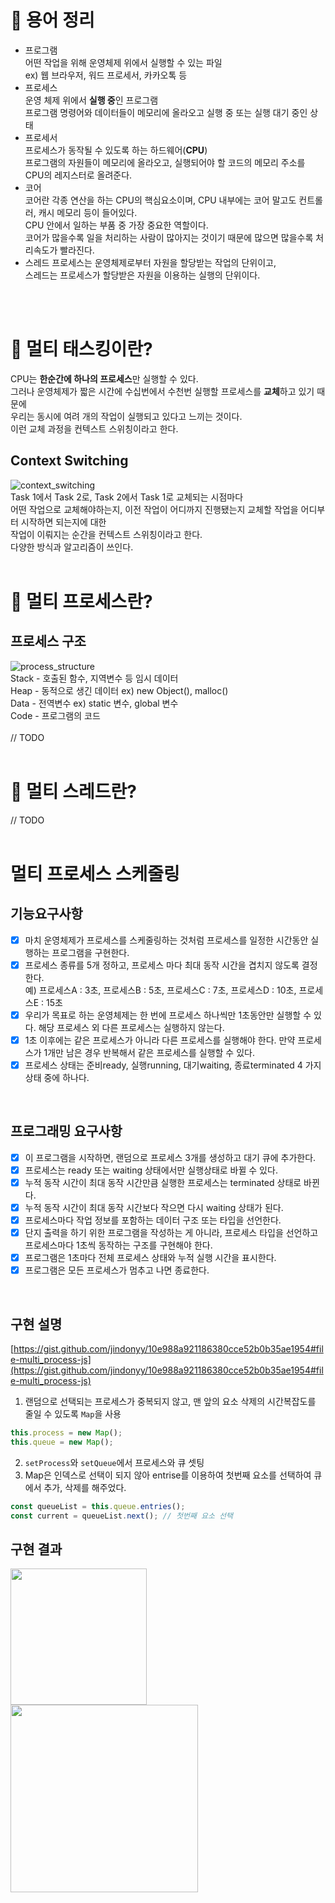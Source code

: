 # 📖 용어 정리
- 프로그램  
어떤 작업을 위해 운영체제 위에서 실행할 수 있는 파일  
ex) 웹 브라우저, 워드 프로세서, 카카오톡 등
- 프로세스  
운영 체제 위에서 **실행 중**인 프로그램  
프로그램 명령어와 데이터들이 메모리에 올라오고 실행 중 또는 실행 대기 중인 상태
- 프로세서  
프로세스가 동작될 수 있도록 하는 하드웨어(**CPU**)  
프로그램의 자원들이 메모리에 올라오고, 실행되어야 할 코드의 메모리 주소를 CPU의 레지스터로 올려준다.  
- 코어  
코어란 각종 연산을 하는 CPU의 핵심요소이며, CPU 내부에는 코어 말고도 컨트롤러, 캐시 메모리 등이 들어있다.  
CPU 안에서 일하는 부품 중 가장 중요한 역할이다.  
코어가 많을수록 일을 처리하는 사람이 많아지는 것이기 때문에 많으면 많을수록 처리속도가 빨라진다.
- 스레드
프로세스는 운영체제로부터 자원을 할당받는 작업의 단위이고,  
스레드는 프로세스가 할당받은 자원을 이용하는 실행의 단위이다.  
<br>
<br>

# 🧐 멀티 태스킹이란?
CPU는 **한순간에 하나의 프로세스**만 실행할 수 있다.  
그러나 운영체제가 짧은 시간에 수십번에서 수천번 실행할 프로세스를 **교체**하고 있기 때문에  
우리는 동시에 여려 개의 작업이 실행되고 있다고 느끼는 것이다.  
이런 교체 과정을 컨텍스트 스위칭이라고 한다.
<br>

## Context Switching
![context_switching](https://user-images.githubusercontent.com/17706346/150735655-d8b06438-832c-487a-8c20-f472a4b07eb4.png)  
Task 1에서 Task 2로, Task 2에서 Task 1로 교체되는 시점마다  
어떤 작업으로 교체해야하는지, 이전 작업이 어디까지 진행됐는지 교체할 작업을 어디부터 시작하면 되는지에 대한  
작업이 이뤄지는 순간을 컨텍스트 스위칭이라고 한다.  
다양한 방식과 알고리즘이 쓰인다.
<br>
<br>

# 🧐 멀티 프로세스란?
## 프로세스 구조
![process_structure](https://user-images.githubusercontent.com/17706346/150738037-44e2625d-c1e9-450e-98ea-0c8a1e567362.png)  
Stack - 호출된 함수, 지역변수 등 임시 데이터  
Heap - 동적으로 생긴 데이터 ex) new Object(), malloc()  
Data - 전역변수 ex) static 변수, global 변수  
Code - 프로그램의 코드  
<br>
// TODO
<br>
<br>

# 🧐 멀티 스레드란?
// TODO
<br>
<br>

# 멀티 프로세스 스케줄링
## 기능요구사항
- [X] 마치 운영체제가 프로세스를 스케줄링하는 것처럼 프로세스를 일정한 시간동안 실행하는 프로그램을 구현한다.
- [X] 프로세스 종류를 5개 정하고, 프로세스 마다 최대 동작 시간을 겹치지 않도록 결정한다.  
    예) 프로세스A : 3초, 프로세스B : 5초, 프로세스C : 7초, 프로세스D : 10초, 프로세스E : 15초
- [X] 우리가 목표로 하는 운영체제는 한 번에 프로세스 하나씩만 1초동안만 실행할 수 있다. 해당 프로세스 외 다른 프로세스는 실행하지 않는다.
- [X] 1초 이후에는 같은 프로세스가 아니라 다른 프로세스를 실행해야 한다. 만약 프로세스가 1개만 남은 경우 반복해서 같은 프로세스를 실행할 수 있다.
- [X] 프로세스 상태는 준비ready, 실행running, 대기waiting, 종료terminated 4 가지 상태 중에 하나다.  
<br>

## 프로그래밍 요구사항
- [X] 이 프로그램을 시작하면, 랜덤으로 프로세스 3개를 생성하고 대기 큐에 추가한다.
- [X] 프로세스는 ready 또는 waiting 상태에서만 실행상태로 바뀔 수 있다.
- [X] 누적 동작 시간이 최대 동작 시간만큼 실행한 프로세스는 terminated 상태로 바뀐다.
- [X] 누적 동작 시간이 최대 동작 시간보다 작으면 다시 waiting 상태가 된다.
- [X] 프로세스마다 작업 정보를 포함하는 데이터 구조 또는 타입을 선언한다.
- [X] 단지 출력을 하기 위한 프로그램을 작성하는 게 아니라, 프로세스 타입을 선언하고 프로세스마다 1초씩 동작하는 구조를 구현해야 한다.
- [X] 프로그램은 1초마다 전체 프로세스 상태와 누적 실행 시간을 표시한다.
- [X] 프로그램은 모든 프로세스가 멈추고 나면 종료한다.  
<br>

## 구현 설명
[https://gist.github.com/jindonyy/10e988a921186380cce52b0b35ae1954#file-multi_process-js](https://gist.github.com/jindonyy/10e988a921186380cce52b0b35ae1954#file-multi_process-js)
1. 랜덤으로 선택되는 프로세스가 중복되지 않고, 맨 앞의 요소 삭제의 시간복잡도를 줄일 수 있도록 `Map`을 사용
```javascript
this.process = new Map();
this.queue = new Map();
```
2. `setProcess`와 `setQueue`에서 프로세스와 큐 셋팅
3. Map은 인덱스로 선택이 되지 않아 entrise를 이용하여 첫번째 요소를 선택하여 큐에서 추가, 삭제를 해주었다.
```javascript
const queueList = this.queue.entries();
const current = queueList.next(); // 첫번째 요소 선택
```

## 구현 결과
<img width="218" src="https://user-images.githubusercontent.com/17706346/150852863-9ccf3d46-2d74-4c00-bc5a-179021a849c4.png">  
<img width="300" src="https://user-images.githubusercontent.com/17706346/150852883-fcd77a9e-06d8-4a47-bcc2-7f2cf2cf48d5.png">
